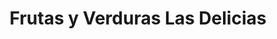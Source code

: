 ---
title: "Frutas y Verduras  Las Delicias"
url: /temascalcingo/frutas-y-verduras-las-delicias/
shop: Gemüse & Obst
---